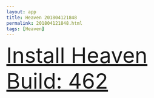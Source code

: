 ```yaml
---
layout: app
title: Heaven 201804121848
permalink: 201804121848.html
tags: [Heaven]
---
```

<div class="pure-g">
    <div class="pure-u-1-1" style="font-size: 4em">
        <a class="pure-button-primary" href="itms-services://?action=download-manifest&url=https%3A%2F%2Flitsungyisigono.github.io%2FTestScript%2Fmanifests%2F201804121848.plist"><i class="fa fa-download" aria-hidden="true"></i>Install Heaven Build: 462</a>
    </div>
</div>